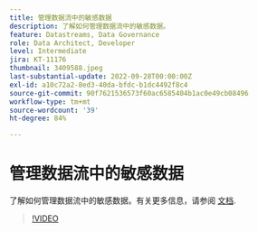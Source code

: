 ```yaml
---
title: 管理数据流中的敏感数据
description: 了解如何管理数据流中的敏感数据。
feature: Datastreams, Data Governance
role: Data Architect, Developer
level: Intermediate
jira: KT-11176
thumbnail: 3409588.jpeg
last-substantial-update: 2022-09-28T00:00:00Z
exl-id: a10c72a2-8ed3-40da-bfdc-b1dc4492f8c4
source-git-commit: 90f7621536573f60ac6585404b1ac0e49cb08496
workflow-type: tm+mt
source-wordcount: '39'
ht-degree: 84%

---
```


# 管理数据流中的敏感数据

了解如何管理数据流中的敏感数据。有关更多信息，请参阅 [文档](https://experienceleague.adobe.com/docs/experience-platform/edge/datastreams/overview.html).

>[!VIDEO](https://video.tv.adobe.com/v/3409588/?quality=12&learn=on)
